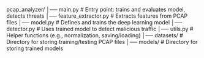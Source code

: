 pcap_analyzer/
│── main.py                # Entry point: trains and evaluates model, detects threats
│── feature_extractor.py    # Extracts features from PCAP files
│── model.py                # Defines and trains the deep learning model
│── detector.py             # Uses trained model to detect malicious traffic
│── utils.py                # Helper functions (e.g., normalization, saving/loading)
│── datasets/               # Directory for storing training/testing PCAP files
│── models/                 # Directory for storing trained models
